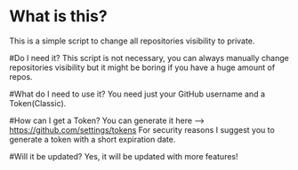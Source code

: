 # What is this?
This is a simple script to change all repositories visibility to private.

#Do I need it?
This script is not necessary, you can always manually change repositories visibility but it might be boring if you have a huge amount of repos.

#What do I need to use it?
You need just your GitHub username and a Token(Classic).

#How can I get a Token?
You can generate it here --> https://github.com/settings/tokens
For security reasons I suggest you to generate a token with a short expiration date.

#Will it be updated?
Yes, it will be updated with more features!
